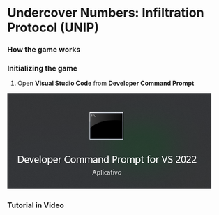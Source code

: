 # Undercover Numbers: Infiltration Protocol (UNIP)
### How the game works
### Initializing the game
1. Open **Visual Studio Code** from **Developer Command Prompt**
   
  <div align="left">
    <img src="./Archives/DeveloperCommandPrompt.png" alt="image" />
</div>

### Tutorial in Video
